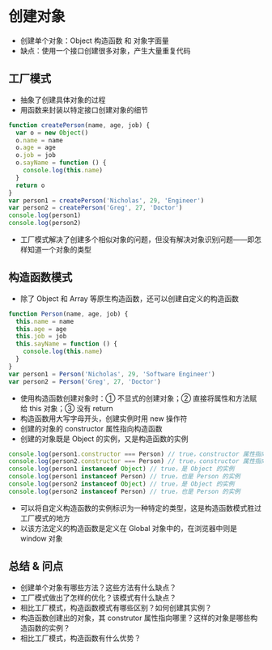 # 创建对象

- 创建单个对象：Object 构造函数 和 对象字面量
- 缺点：使用一个接口创建很多对象，产生大量重复代码

## 工厂模式

- 抽象了创建具体对象的过程
- 用函数来封装以特定接口创建对象的细节

```js
function createPerson(name, age, job) {
  var o = new Object()
  o.name = name
  o.age = age
  o.job = job
  o.sayName = function () {
    console.log(this.name)
  }
  return o
}
var person1 = createPerson('Nicholas', 29, 'Engineer')
var person2 = createPerson('Greg', 27, 'Doctor')
console.log(person1)
console.log(person2)
```

- 工厂模式解决了创建多个相似对象的问题，但没有解决对象识别问题——即怎样知道一个对象的类型

## 构造函数模式

- 除了 Object 和 Array 等原生构造函数，还可以创建自定义的构造函数

```js
function Person(name, age, job) {
  this.name = name
  this.age = age
  this.job = job
  this.sayName = function () {
    console.log(this.name)
  }
}
var person1 = Person('Nicholas', 29, 'Software Engineer')
var person2 = Person('Greg', 27, 'Doctor')
```

- 使用构造函数创建对象时：① 不显式的创建对象；② 直接将属性和方法赋给 this 对象；③ 没有 return
- 构造函数用大写字母开头，创建实例时用 new 操作符
- 创建的对象的 constructor 属性指向构造函数
- 创建的对象既是 Object 的实例，又是构造函数的实例

```js
console.log(person1.constructor === Person) // true，constructor 属性指向构造函数
console.log(person2.constructor === Person) // true，constructor 属性指向构造函数
console.log(person1 instanceof Object) // true，是 Object 的实例
console.log(person1 instanceof Person) // true，也是 Person 的实例
console.log(person2 instanceof Object) // true，是 Object 的实例
console.log(person2 instanceof Person) // true，也是 Person 的实例
```

- 可以将自定义构造函数的实例标识为一种特定的类型，这是构造函数模式胜过工厂模式的地方
- 以该方法定义的构造函数是定义在 Global 对象中的，在浏览器中则是 window 对象

## 总结 & 问点

- 创建单个对象有哪些方法？这些方法有什么缺点？
- 工厂模式做出了怎样的优化？该模式有什么缺点？
- 相比工厂模式，构造函数模式有哪些区别？如何创建其实例？
- 构造函数创建出的对象，其 construtor 属性指向哪里？这样的对象是哪些构造函数的实例？
- 相比工厂模式，构造函数有什么优势？
